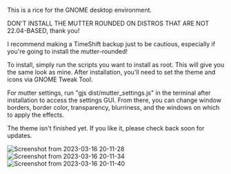 This is a rice for the GNOME desktop environment.

DON'T INSTALL THE MUTTER ROUNDED ON DISTROS THAT ARE NOT 22.04-BASED, thank you!

I recommend making a TimeShift backup just to be cautious, especially if you're going to install the mutter-rounded!

To install, simply run the scripts you want to install as root. This will give you the same look as mine. After installation, you'll need to set the theme and icons via GNOME Tweak Tool.

For mutter settings, run "gjs dist/mutter_settings.js" in the terminal after installation to access the settings GUI. From there, you can change window borders, border color, transparency, blurriness, and the windows on which to apply the effects.

The theme isn't finished yet. If you like it, please check back soon for updates.


![Screenshot from 2023-03-16 20-11-28](https://user-images.githubusercontent.com/29405747/225772705-31a3c088-9ecd-4a84-8c74-528bbc8eea5b.png)
![Screenshot from 2023-03-16 20-11-34](https://user-images.githubusercontent.com/29405747/225772706-e3f6a69f-67a0-4b48-9288-a8dc2ed2e825.png)
![Screenshot from 2023-03-16 20-11-40](https://user-images.githubusercontent.com/29405747/225772711-e12cbcd0-cbd6-4e81-b537-f1e4efa97b5b.png)
